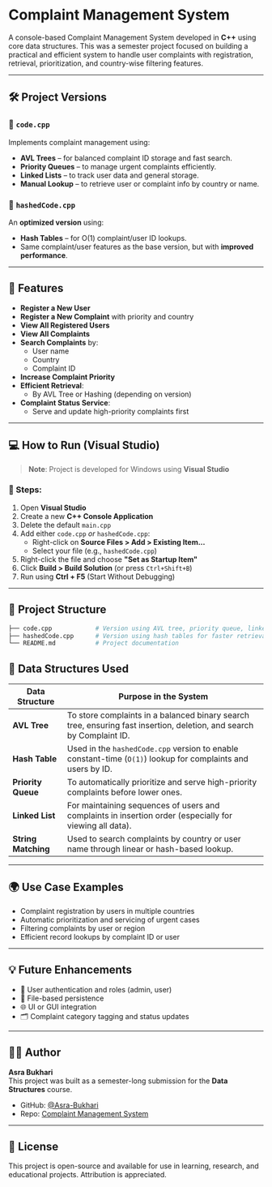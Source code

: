 # Complaint Management System

A console-based Complaint Management System developed in **C++** using core data structures. This was a semester project focused on building a practical and efficient system to handle user complaints with registration, retrieval, prioritization, and country-wise filtering features.

---

## 🛠️ Project Versions

### 🔹 `code.cpp`
Implements complaint management using:
- **AVL Trees** – for balanced complaint ID storage and fast search.
- **Priority Queues** – to manage urgent complaints efficiently.
- **Linked Lists** – to track user data and general storage.
- **Manual Lookup** – to retrieve user or complaint info by country or name.

### 🔹 `hashedCode.cpp`
An **optimized version** using:
- **Hash Tables** – for O(1) complaint/user ID lookups.
- Same complaint/user features as the base version, but with **improved performance**.

---

## 🎯 Features

- **Register a New User**
- **Register a New Complaint** with priority and country
- **View All Registered Users**
- **View All Complaints**
- **Search Complaints** by:
  - User name
  - Country
  - Complaint ID
- **Increase Complaint Priority**
- **Efficient Retrieval**:
  - By AVL Tree or Hashing (depending on version)
- **Complaint Status Service**:
  - Serve and update high-priority complaints first

---

## 💻 How to Run (Visual Studio)

> **Note**: Project is developed for Windows using **Visual Studio**

### 🔧 Steps:

1. Open **Visual Studio**
2. Create a new **C++ Console Application**
3. Delete the default `main.cpp`
4. Add either `code.cpp` *or* `hashedCode.cpp`:
   - Right-click on **Source Files > Add > Existing Item...**
   - Select your file (e.g., `hashedCode.cpp`)
5. Right-click the file and choose **"Set as Startup Item"**
6. Click **Build > Build Solution** (or press `Ctrl+Shift+B`)
7. Run using **Ctrl + F5** (Start Without Debugging)

---

## 📁 Project Structure

```bash
├── code.cpp            # Version using AVL tree, priority queue, linked list
├── hashedCode.cpp      # Version using hash tables for faster retrieval
└── README.md           # Project documentation
```

## 🧠 Data Structures Used

| **Data Structure**  | **Purpose in the System**                                                                                            |
| ------------------- | -------------------------------------------------------------------------------------------------------------------- |
| **AVL Tree**        | To store complaints in a balanced binary search tree, ensuring fast insertion, deletion, and search by Complaint ID. |
| **Hash Table**      | Used in the `hashedCode.cpp` version to enable constant-time (`O(1)`) lookup for complaints and users by ID.         |
| **Priority Queue**  | To automatically prioritize and serve high-priority complaints before lower ones.                                    |
| **Linked List**     | For maintaining sequences of users and complaints in insertion order (especially for viewing all data).              |
| **String Matching** | Used to search complaints by country or user name through linear or hash-based lookup.                               |

---

## 🌍 Use Case Examples

- Complaint registration by users in multiple countries
- Automatic prioritization and servicing of urgent cases
- Filtering complaints by user or region
- Efficient record lookups by complaint ID or user

---

## 💡 Future Enhancements

- 🔐 User authentication and roles (admin, user)
- 💾 File-based persistence
- 🌐 UI or GUI integration
- 🗂️ Complaint category tagging and status updates

---

## 👩‍🎓 Author

**Asra Bukhari**  
This project was built as a semester-long submission for the **Data Structures** course.

- GitHub: [@Asra-Bukhari](https://github.com/Asra-Bukhari)
- Repo: [Complaint Management System](https://github.com/Asra-Bukhari/Complaint-Management-System)

---

## 📜 License

This project is open-source and available for use in learning, research, and educational projects. Attribution is appreciated.

